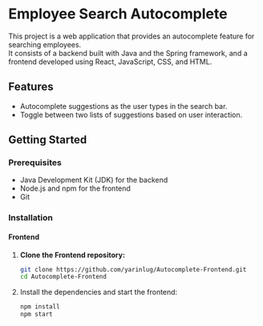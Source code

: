 # Employee Search Autocomplete

This project is a web application that provides an autocomplete feature for searching employees.  
It consists of a backend built with Java and the Spring framework, and a frontend developed using React, JavaScript, CSS, and HTML.

## Features

- Autocomplete suggestions as the user types in the search bar.
- Toggle between two lists of suggestions based on user interaction.

## Getting Started

### Prerequisites

- Java Development Kit (JDK) for the backend
- Node.js and npm for the frontend
- Git

### Installation

#### Frontend

1. **Clone the Frontend repository:**
   ```bash
   git clone https://github.com/yarinlug/Autocomplete-Frontend.git
   cd Autocomplete-Frontend

2. Install the dependencies and start the frontend:
    ```bash
   npm install
   npm start
